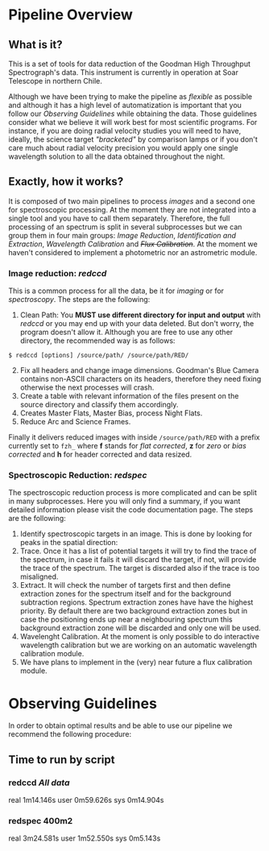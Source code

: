 # Pipeline Overview

## What is it?

This is a set of tools for data reduction of the Goodman High Throughput Spectrograph's data. 
This instrument is currently in operation at Soar Telescope in northern Chile. 

Although we have been trying to make the pipeline as _flexible_ as possible and although it has 
a high level of automatization is important that you follow our _Observing Guidelines_ while 
obtaining the data. Those guidelines consider what we believe it will work best for most 
scientific programs. For instance, if you are doing radial velocity studies you will need 
to have, ideally, the science target _"bracketed"_ by comparison lamps or if you don't
care much about radial velocity precision you would apply one single wavelength solution to all the
data obtained throughout the night.
 
## Exactly, how it works?

It is composed of two main pipelines to process _images_ and a second one for spectroscopic processing.
At the moment they are not integrated into a single tool and you have to call them separately. Therefore,
the full processing of an spectrum is split in several subprocesses but we can group them in four main
groups: _Image Reduction_, _Identification and Extraction_, _Wavelength Calibration_ 
and <strike>_Flux Calibration_</strike>. At the moment we haven't considered to implement a photometric nor
an astrometric module.


### Image reduction: _redccd_
This is a common process for all the data, be it for _imaging_ or for _spectroscopy_. The steps 
are the following:

1. Clean Path: You **MUST use different directory for input and output** with _redccd_ or you may 
  end up with your data deleted. But don't worry, the program doesn't allow it. Although you are free 
  to use any other directory, the recommended way is as follows:
  ```shell
  $ redccd [options] /source/path/ /source/path/RED/
  ```
 
2. Fix all headers and change image dimensions. Goodman's Blue Camera contains non-ASCII characters
on its headers, therefore they need fixing otherwise the next processes will crash.
3. Create a table with relevant information of the files present on the source directory and classify 
them accordingly.
4. Creates Master Flats, Master Bias, process Night Flats.
5. Reduce Arc and Science Frames.

Finally it delivers reduced images with inside `/source/path/RED` with a prefix currently set
to `fzh_` where **f** stands for _flat corrected_, **z** for _zero_ or _bias corrected_ and
**h** for header corrected and data resized.

### Spectroscopic Reduction: _redspec_
The spectroscopic reduction process is more complicated and can  be split in many subprocesses. Here
you will only find a summary, if you want detailed information please visit the code documentation page.
The steps are the following:

1. Identify spectroscopic targets in an image. This is done by looking for peaks in the spatial
direction:
2. Trace. Once it has a list of potential targets it will try to find the trace of the spectrum, in
case it fails it will discard the target, if not, will provide the trace of the spectrum. The target
is discarded also if the trace is too misaligned.
3. Extract. It will check the number of targets first and then define extraction zones
for the spectrum itself and for the background subtraction regions. Spectrum extraction
zones have have the highest priority. By default there are two background extraction zones 
but in case the positioning ends up near a neighbouring spectrum this background extraction
zone will be discarded and only one will be used.
4. Wavelenght Calibration. At the moment is only possible to do interactive wavelength
calibration  but we are working on an automatic wavelength calibration module.
5. We have plans to implement in the (very) near future a flux calibration module.

# Observing Guidelines
In order to obtain optimal results and be able to use our pipeline we recommend the following
procedure:

## Time to run by script
### redccd _All data_

real	1m14.146s
user	0m59.626s
sys	0m14.904s

### redspec 400m2
real	3m24.581s
user	1m52.550s
sys	0m5.143s
